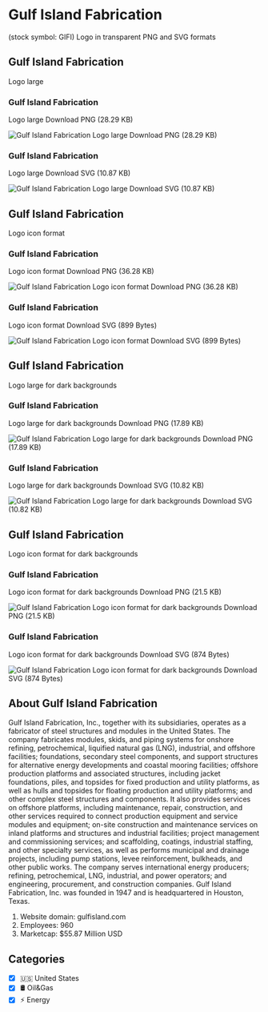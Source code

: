 # Gulf Island Fabrication
 (stock symbol: GIFI) Logo in transparent PNG and SVG formats

## Gulf Island Fabrication
 Logo large

### Gulf Island Fabrication
 Logo large Download PNG (28.29 KB)

![Gulf Island Fabrication
 Logo large Download PNG (28.29 KB)](/img/orig/GIFI_BIG-39c21743.png)

### Gulf Island Fabrication
 Logo large Download SVG (10.87 KB)

![Gulf Island Fabrication
 Logo large Download SVG (10.87 KB)](/img/orig/GIFI_BIG-0215572d.svg)

## Gulf Island Fabrication
 Logo icon format

### Gulf Island Fabrication
 Logo icon format Download PNG (36.28 KB)

![Gulf Island Fabrication
 Logo icon format Download PNG (36.28 KB)](/img/orig/GIFI-f6aa472a.png)

### Gulf Island Fabrication
 Logo icon format Download SVG (899 Bytes)

![Gulf Island Fabrication
 Logo icon format Download SVG (899 Bytes)](/img/orig/GIFI-0ffdb082.svg)

## Gulf Island Fabrication
 Logo large for dark backgrounds

### Gulf Island Fabrication
 Logo large for dark backgrounds Download PNG (17.89 KB)

![Gulf Island Fabrication
 Logo large for dark backgrounds Download PNG (17.89 KB)](/img/orig/GIFI_BIG.D-a773572b.png)

### Gulf Island Fabrication
 Logo large for dark backgrounds Download SVG (10.82 KB)

![Gulf Island Fabrication
 Logo large for dark backgrounds Download SVG (10.82 KB)](/img/orig/GIFI_BIG.D-fd3c4757.svg)

## Gulf Island Fabrication
 Logo icon format for dark backgrounds

### Gulf Island Fabrication
 Logo icon format for dark backgrounds Download PNG (21.5 KB)

![Gulf Island Fabrication
 Logo icon format for dark backgrounds Download PNG (21.5 KB)](/img/orig/GIFI.D-5a0c6bbf.png)

### Gulf Island Fabrication
 Logo icon format for dark backgrounds Download SVG (874 Bytes)

![Gulf Island Fabrication
 Logo icon format for dark backgrounds Download SVG (874 Bytes)](/img/orig/GIFI.D-55466d54.svg)

## About Gulf Island Fabrication


Gulf Island Fabrication, Inc., together with its subsidiaries, operates as a fabricator of steel structures and modules in the United States. The company fabricates modules, skids, and piping systems for onshore refining, petrochemical, liquified natural gas (LNG), industrial, and offshore facilities; foundations, secondary steel components, and support structures for alternative energy developments and coastal mooring facilities; offshore production platforms and associated structures, including jacket foundations, piles, and topsides for fixed production and utility platforms, as well as hulls and topsides for floating production and utility platforms; and other complex steel structures and components. It also provides services on offshore platforms, including maintenance, repair, construction, and other services required to connect production equipment and service modules and equipment; on-site construction and maintenance services on inland platforms and structures and industrial facilities; project management and commissioning services; and scaffolding, coatings, industrial staffing, and other specialty services, as well as performs municipal and drainage projects, including pump stations, levee reinforcement, bulkheads, and other public works. The company serves international energy producers; refining, petrochemical, LNG, industrial, and power operators; and engineering, procurement, and construction companies. Gulf Island Fabrication, Inc. was founded in 1947 and is headquartered in Houston, Texas.

1. Website domain: gulfisland.com
2. Employees: 960
3. Marketcap: $55.87 Million USD


## Categories
- [x] 🇺🇸 United States
- [x] 🛢 Oil&Gas
- [x] ⚡ Energy
